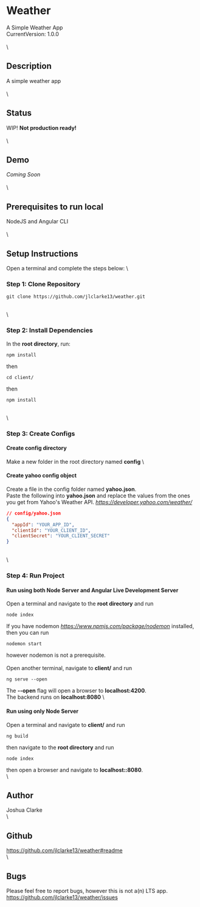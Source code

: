 # Weather
A Simple Weather App\
CurrentVersion: 1.0.0
 \
 \
 \
## Description
A simple weather app
 \
 \
 \
## Status
WIP! **Not production ready!**
 \
 \
 \
## Demo
*Coming Soon*
 \
 \
 \
## Prerequisites to run local
NodeJS and Angular CLI
 \
 \
 \
## Setup Instructions
Open a terminal and complete the steps below:
 \
### Step 1: Clone Repository
```
git clone https://github.com/jlclarke13/weather.git 
```
 \
 \
### Step 2: Install Dependencies
In the **root directory**, run:
```
npm install
```
then
```
cd client/
```
then
```
npm install
```
 \
 \
### Step 3: Create Configs
#### Create config directory
Make a new folder in the root directory named **config**
 \
#### Create yahoo config object
Create a file in the config folder named **yahoo.json**.\
Paste the following into **yahoo.json** and replace the values from the ones you get from Yahoo's Weather API. *https://developer.yahoo.com/weather/*
```json
// config/yahoo.json
{
  "appId": "YOUR_APP_ID",
  "clientId": "YOUR_CLIENT_ID",
  "clientSecret": "YOUR_CLIENT_SECRET"
}
```
 \
 \
### Step 4: Run Project
#### Run using both Node Server and Angular Live Development Server
Open a terminal and navigate to the **root directory** and run
```
node index
```
If you have nodemon *https://www.npmjs.com/package/nodemon* installed, then you can run 
```
nodemon start
```
however nodemon is not a prerequisite.\
 \
Open another terminal, navigate to **client/** and run
```
ng serve --open
```
The **--open** flag will open a browser to **localhost:4200**.\
The backend runs on **localhost:8080**
 \
#### Run using only Node Server
Open a terminal and navigate to **client/** and run
```
ng build
```
then navigate to the **root directory** and run
```
node index
```
then open a browser and navigate to **localhost::8080**.
 \
 \
## Author
Joshua Clarke
 \
 \
## Github
https://github.com/jlclarke13/weather#readme
 \
 \
## Bugs
Please feel free to report bugs, however this is not a(n) LTS app.\
https://github.com/jlclarke13/weather/issues
